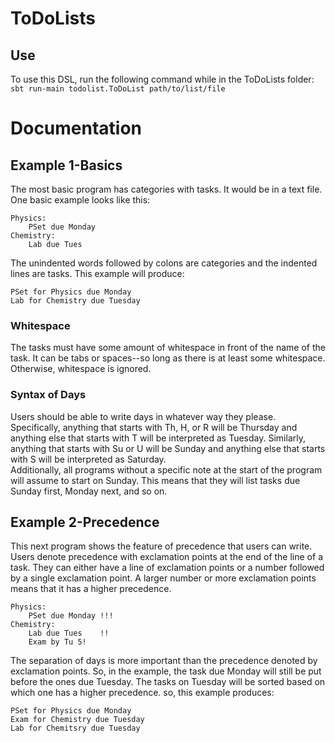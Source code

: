 # ToDoLists
## Use
To use this DSL, run the following command while in the ToDoLists folder:  
`sbt run-main todolist.ToDoList path/to/list/file`

# Documentation
## Example 1-Basics
The most basic program has categories with tasks. It would be in a text file. One basic example looks like this:
```
Physics:
    PSet due Monday
Chemistry:
    Lab due Tues
```
The unindented words followed by colons are categories and the indented lines are tasks.
This example will produce:
```
PSet for Physics due Monday
Lab for Chemistry due Tuesday
```
### Whitespace
The tasks must have some amount of whitespace in front of the name of the task.
It can be tabs or spaces--so long as there is at least some whitespace. Otherwise, whitespace is ignored. 

### Syntax of Days
Users should be able to write days in whatever way they please. Specifically, anything that starts 
with Th, H, or R will be Thursday and anything else that starts with T will be interpreted as Tuesday. 
Similarly, anything that starts with Su or U will be Sunday and anything else that starts with S will be 
interpreted as Saturday.  
Additionally, all programs without a specific note at the start of the program will assume to start on Sunday.
This means that they will list tasks due Sunday first, Monday next, and so on.

## Example 2-Precedence
This next program shows the feature of precedence that users can write. Users denote precedence with exclamation
points at the end of the line of a task. They can either have a line of exclamation points or a number followed by
a single exclamation point. A larger number or more exclamation points means that it has a higher precedence.
```
Physics:
    PSet due Monday !!!
Chemistry:
    Lab due Tues    !!
    Exam by Tu 5!
```
The separation of days is more important than the precedence denoted by exclamation points. So, in the example, the task due Monday
will still be put before the ones due Tuesday. The tasks on Tuesday will be sorted based on which one has a higher
precedence. so, this example produces:
```
PSet for Physics due Monday
Exam for Chemistry due Tuesday
Lab for Chemitsry due Tuesday
```


